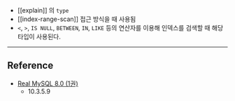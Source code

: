 - [[explain]] 의 `type`
- [[index-range-scan]] 접근 방식을 때 사용됨
- `<`, `>`, `IS NULL`, `BETWEEN`, `IN`, `LIKE` 등의 연산자를 이용해 인덱스를 검색할 때 해당 타입이 사용된다.

---
## Reference
 -  [Real MySQL 8.0 (1권)](https://product.kyobobook.co.kr/detail/S000001766482)
	- 10.3.5.9